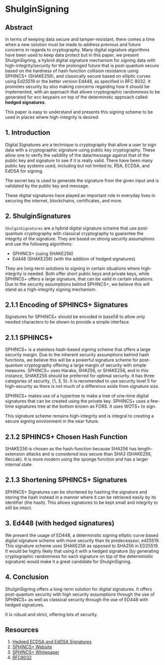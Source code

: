 # ShulginSigning

## Abstract

In terms of keeping data secure and tamper-resistant, there comes a time when a new solution must be made to address previous and future concerns in regards to cryptography. Many digital signature algorithms have been used to keep data protect but in this paper, we present ShulginSigning, a hybrid digital signature mechanism for signing data with high-integrity/security for the prolonged future that is post-quantum secure based on the hardness of hash function collision resistance using SPHINCS+ (SHAKE256), and classically secure based on elliptic curves using Ed25519 or the better version Ed448, as specified in RFC 8032. It promotes security by also making concerns regarding how it should be implemented, with an approach that allows cryptographic randomness to be generated for ecc keypairs on top of the determinstic approach called **hedged signatures**.

This paper is easy to understand and presents this signing scheme to be used in places where high-integrity is desired.

## 1. Introduction

Digital Signatures are a technique is cryptography that allow a user to sign data with a cryptographic signature using public key cryptography. These allow one to verify the validility of the data/message against that of the public key and signature to see if it is really valid. There have been many public key systems used, including but not limited to, RSA, ECDSA, and EdDSA for signing.

The secret key is used to generate the signature from the given input and is validated by the public key and message.

These digital signatures have played an important role in everyday lives in securing the internet, blockchains, certificates, and more.

## 2. ShulginSignatures

`ShulginSignatures` are a hybrid digital signature scheme that use post-quantum cryptography with classical cryptography to guarantee the integrity of the signature. They are based on strong security assumptions and use the following algorithms:

* SPHINCS+ (using SHAKE256)
* Ed448 (SHAKE256) (with the addition of hedged signatures)

They are long-term solutions to signing in certain situations where high-integrity is needed. Both offer short public keys and private keys, while SPHINCS+ offers a large signature, that can be valid in certain situations. Due to the security assumptions behind SPHINCS+, we believe this will stand as a high-integrity signing mechanism.

## 2.1.1 Encoding of SPHINCS+ Signatures

Signatures for SPHINCS+ should be encoded in base58 to allow only needed characters to be shown to provide a simple interface.

## 2.1.1 SPHINCS+

SPHINCS+ is a stateless hash-based signing scheme that offers a large security margin. Due to the inherent security assumptions behind hash functions, we believe this will be a powerful signature scheme for post-quantum cryptography offering a large margin of security with simple measures. SPHINCS+ uses Haraka, SHA256, or SHAKE256, and in this instance, SHAKE256 should be preferred for optimal security. It has three categories of security, {1, 3, 5}. It is recomended to use security level 5 for high-security as there is not much of a difference aside from signature size.

SPHINCS+ makes use of a hypertree to make a tree of one-time digital signatures that can be created using the private key. SPHINCS+ uses a few-time signatures tree at the bottom known as FORS. It uses WOTS+ to sign.

This signature scheme remains high-integrity and is integral to creating a secure signing environment in the near future.

## 2.1.2 SPHINCS+ Chosen Hash Function

SHAKE256 is chosen as the hash-function because SHA256 has length-extension attacks and is considered less secure than SHA3 (SHAKE256, Keccak). It is more modern using the sponge function and has a larger internal state.

## 2.1.3 Shortening SPHINCS+ Signatures

SPHINCS+ Signatures can be shortened by hashing the signature and storing the hash instead in a manner where it can be retrieved easily by its identifier (the hash). This allows signatures to be kept small and integrity to still be intact.

## 3. Ed448 (with hedged signatures)

We present the usage of ED448, a determinstic signing elliptic curve based digital signature scheme with more security than its predecesssor, ed25519. This signature scheme uses SHAKE256 as opposed to SHA256 in ED25519. It would be highly likely that using it with a hedged signature (by generating cryptographic randomness for each signature on top of the deterministic signature) would make it a great candidate for ShulginSigning.

## 4. Conclusion

ShulginSigning offers a long-term solution for digital signatures. It offers post-quantum security with high security assumptions through the use of SPHINCS+ as well as classical security through the use of ED448 with hedged signatures.

It is robust and strict, offering lots of security.

## Resources

1. [Hedged ECDSA and EdDSA Signatures](https://www.ietf.org/archive/id/draft-irtf-cfrg-det-sigs-with-noise-03.html)
2. [SPHINCS+ Website](https://sphincs.org/)
3. [SPHINCS+ Whitepaper](https://sphincs.org/data/sphincs+-paper.pdf)
4. [RFC8032](https://datatracker.ietf.org/doc/html/rfc8032)
